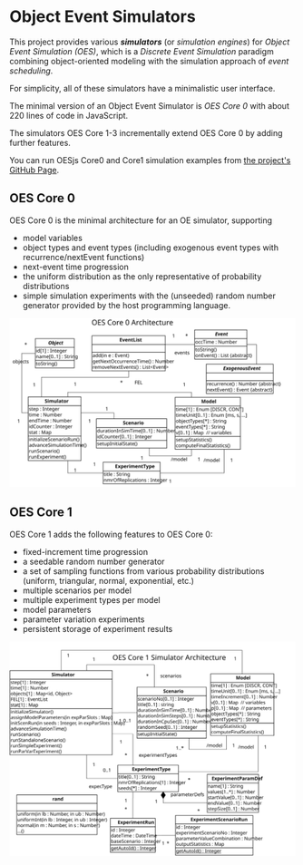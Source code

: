 # Object Event Simulators 
This project provides various ***simulators*** (or *simulation engines*) for *Object Event Simulation (OES)*,
which is a *Discrete Event Simulation* paradigm combining object-oriented modeling with the simulation approach of 
*event scheduling*.

For simplicity, all of these simulators have a minimalistic user interface.

The minimal version of an Object Event Simulator is *OES Core 0* with about 220 lines of code in JavaScript. 

The simulators OES Core 1-3 incrementally extend OES Core 0 by adding further features.

You can run OESjs Core0 and Core1 simulation examples from [the project's GitHub Page](https://gwagner57.github.io/oes/).

## OES Core 0

OES Core 0 is the minimal architecture for an OE simulator, supporting  

- model variables 
- object types and event types (including exogenous event types with recurrence/nextEvent functions)
- next-event time progression
- the uniform distribution as the only representative of probability distributions
- simple simulation experiments with the (unseeded) random number generator provided by the host programming language.

<img src="./OES-Core0.svg">

## OES Core 1

OES Core 1 adds the following features to OES Core 0:

- fixed-increment time progression
- a seedable random number generator
- a set of sampling functions from various probability distributions (uniform, triangular, normal, exponential, etc.)
- multiple scenarios per model
- multiple experiment types per model
- model parameters 
- parameter variation experiments
- persistent storage of experiment results 

<img src="./OES-Core1.svg">
